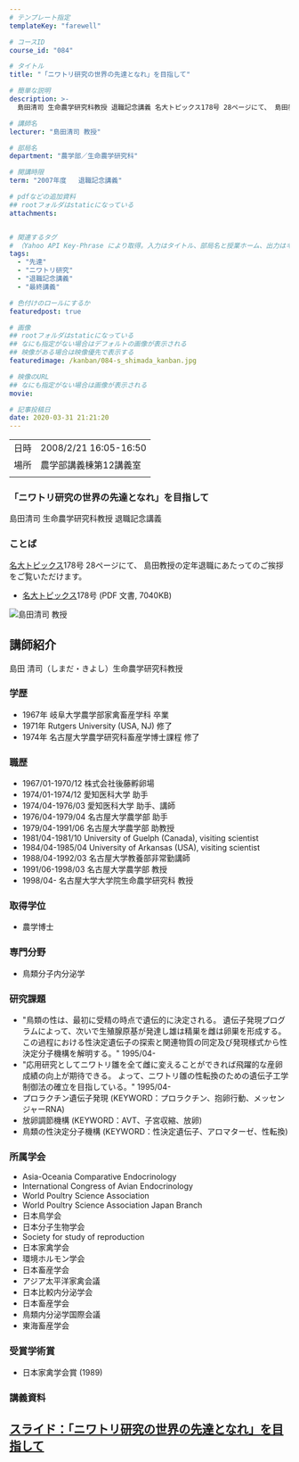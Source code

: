 ```yaml
---
# テンプレート指定
templateKey: "farewell"

# コースID
course_id: "084"

# タイトル
title: "「ニワトリ研究の世界の先達となれ」を目指して"

# 簡単な説明
description: >-
  島田清司 生命農学研究科教授 退職記念講義 名大トピックス178号 28ページにて、 島田教授の定年退職にあたってのご挨拶をご覧いただけます。   * 名大 ....

# 講師名
lecturer: "島田清司 教授"

# 部局名
department: "農学部／生命農学研究科"

# 開講時限
term: "2007年度	退職記念講義"

# pdfなどの追加資料
## rootフォルダはstaticになっている
attachments:


# 関連するタグ
# （Yahoo API Key-Phrase により取得。入力はタイトル、部局名と授業ホーム、出力はキーフレーズ（tags））
tags:
  - "先達"
  - "ニワトリ研究"
  - "退職記念講義"
  - "最終講義"

# 色付けのロールにするか
featuredpost: true

# 画像
## rootフォルダはstaticになっている
## なにも指定がない場合はデフォルトの画像が表示される
## 映像がある場合は映像優先で表示する
featuredimage: /kanban/084-s_shimada_kanban.jpg

# 映像のURL
## なにも指定がない場合は画像が表示される
movie: 

# 記事投稿日
date: 2020-03-31 21:21:20
---
```


|   |   |
|---|---|
| 日時 | 2008/2/21  16:05-16:50 |
| 場所 | 農学部講義棟第12講義室 |
|   |   |


### 「ニワトリ研究の世界の先達となれ」を目指して

島田清司 生命農学研究科教授 退職記念講義

### ことば

[名大トピックス](http://www.nagoya-u.ac.jp/about-nu/public-relations/publication/topics-archive.html)178号 28ページにて、 島田教授の定年退職にあたってのご挨拶をご覧いただけます。

* <a href="http://www.nagoya-u.ac.jp/about-nu/public-relations/publication/upload_images/no178.pdf" target="_blank">[名大トピックス](http://www.nagoya-u.ac.jp/about-nu/public-relations/publication/topics-archive.html)178号</a> (PDF 文書, 7040KB)


![島田清司 教授](https://ocw.nagoya-u.jp/files/84/s_shimada.jpg) 

## 講師紹介

島田 清司（しまだ・きよし）生命農学研究科教授

### 学歴

* 1967年 岐阜大学農学部家禽畜産学科 卒業
* 1971年 Rutgers University (USA, NJ) 修了
* 1974年 名古屋大学農学研究科畜産学博士課程 修了

### 職歴

* 1967/01-1970/12 株式会社後藤孵卵場
* 1974/01-1974/12 愛知医科大学 助手
* 1974/04-1976/03 愛知医科大学 助手、講師
* 1976/04-1979/04 名古屋大学農学部 助手
* 1979/04-1991/06 名古屋大学農学部 助教授
* 1981/04-1981/10 University of Guelph (Canada), visiting scientist
* 1984/04-1985/04 University of Arkansas (USA), visiting scientist
* 1988/04-1992/03 名古屋大学教養部非常勤講師
* 1991/06-1998/03 名古屋大学農学部 教授
* 1998/04- 名古屋大学大学院生命農学研究科 教授

### 取得学位

* 農学博士

### 専門分野

* 鳥類分子内分泌学

### 研究課題

* "鳥類の性は、最初に受精の時点で遺伝的に決定される。
遺伝子発現プログラムによって、次いで生殖腺原基が発達し雄は精巣を雌は卵巣を形成する。
この過程における性決定遺伝子の探索と関連物質の同定及び発現様式から性決定分子機構を解明する。" 1995/04-
* "応用研究としてニワトリ雛を全て雌に変えることができれば飛躍的な産卵成績の向上が期待できる。
よって、ニワトリ雛の性転換のための遺伝子工学制御法の確立を目指している。" 1995/04-
* プロラクチン遺伝子発現 (KEYWORD：プロラクチン、抱卵行動、メッセンジャーRNA)
* 放卵調節機構 (KEYWORD：AVT、子宮収縮、放卵)
* 鳥類の性決定分子機構 (KEYWORD：性決定遺伝子、アロマターゼ、性転換)

### 所属学会

* Asia-Oceania Comparative Endocrinology
* International Congress of Avian Endocrinology
* World Poultry Science Association
* World Poultry Science Association Japan Branch
* 日本鳥学会
* 日本分子生物学会
* Society for study of reproduction
* 日本家禽学会
* 環境ホルモン学会
* 日本畜産学会
* アジア太平洋家禽会議
* 日本比較内分泌学会
* 日本畜産学会
* 鳥類内分泌学国際会議
* 東海畜産学会

### 受賞学術賞

* 日本家禽学会賞 (1989)


### 講義資料

[スライド：「ニワトリ研究の世界の先達となれ」を目指して](https://ocw.nagoya-u.jp/files/84/shimada_lect.pdf) 
-----